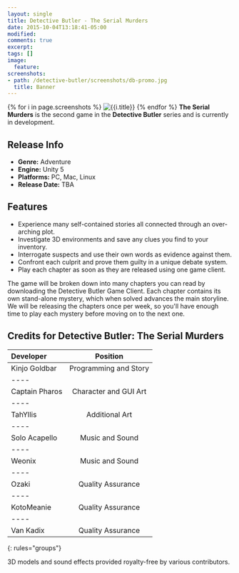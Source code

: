 ```yaml
---
layout: single
title: Detective Butler - The Serial Murders
date: 2015-10-04T13:18:41-05:00
modified:
comments: true
excerpt:
tags: []
image:
  feature:
screenshots:
- path: /detective-butler/screenshots/db-promo.jpg
  title: Banner
---
```

{% for i in page.screenshots %}
  <img src="{{i.path}}" title="{{i.title}}" alt="{{i.title}}" class="center-image">
{% endfor %}
__The Serial Murders__ is the second game in the __Detective Butler__ series and is currently in development.

## Release Info
<ul>
  <li><b>Genre:</b> Adventure</li>
  <li><b>Engine:</b> Unity 5</li>
  <li><b>Platforms:</b> PC, Mac, Linux</li>
  <li><b>Release Date:</b> TBA</li>
</ul>

## Features
<ul>
  <li>Experience many self-contained stories all connected through an over-arching plot.</li>
  <li>Investigate 3D environments and save any clues you find to your inventory.</li>
  <li>Interrogate suspects and use their own words as evidence against them.</li>
  <li>Confront each culprit and prove them guilty in a unique debate system.</li>
  <li>Play each chapter as soon as they are released using one game client.</li>
</ul>

The game will be broken down into many chapters you can read by downloading the Detective Butler Game Client. Each chapter contains its own stand-alone mystery, which when solved advances the main storyline. We will be releasing the chapters once per week, so you'll have enough time to play each mystery before moving on to the next one.

## Credits for Detective Butler: The Serial Murders

| Developer | Position |
|:--------|:-------:|
| Kinjo Goldbar  | Programming and Story   |
|----
| Captain Pharos | Character and GUI Art   |
|----
| TahYllis | Additional Art   |
|----
| Solo Acapello | Music and Sound   |
|----
| Weonix | Music and Sound   |
|----
| Ozaki   | Quality Assurance   |
|----
| KotoMeanie   | Quality Assurance   |
|----
| Van Kadix   | Quality Assurance   |
{: rules="groups"}

3D models and sound effects provided royalty-free by various contributors.
